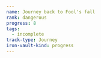 ```yaml
---
name: Journey back to Fool's fall
rank: dangerous
progress: 8
tags:
  - incomplete
track-type: Journey
iron-vault-kind: progress
---
```



```iron-vault-track
```

